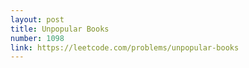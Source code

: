 ```yaml
---
layout: post
title: Unpopular Books
number: 1098
link: https://leetcode.com/problems/unpopular-books
---
```

